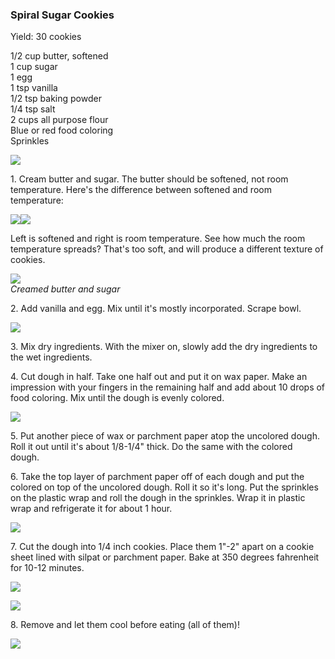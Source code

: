 
### Spiral Sugar Cookies  
Yield: 30 cookies  
  
1/2 cup butter, softened  
1 cup sugar  
1 egg  
1 tsp vanilla  
1/2 tsp baking powder  
1/4 tsp salt  
2 cups all purpose flour  
Blue or red food coloring  
Sprinkles  
    
[![](http://3.bp.blogspot.com/-2OU7tKQ0lk4/UBLmpYw4AmI/AAAAAAAAA00/zL7V46XT1Ks/s640/IMG_2269.jpg)](http://3.bp.blogspot.com/-2OU7tKQ0lk4/UBLmpYw4AmI/AAAAAAAAA00/zL7V46XT1Ks/s1600/IMG_2269.jpg)  
  
  
1\. Cream butter and sugar. The butter should be softened, not room temperature. Here's the difference between softened and room temperature:  
    
[![](http://4.bp.blogspot.com/-g9DS0JqkfTw/UBLnLqbMFHI/AAAAAAAAA14/dWFnnv2h_HM/s320/IMG_2271.jpg)](http://4.bp.blogspot.com/-g9DS0JqkfTw/UBLnLqbMFHI/AAAAAAAAA14/dWFnnv2h_HM/s1600/IMG_2271.jpg)[![](http://2.bp.blogspot.com/-x7aiP3KHS8o/UBLnNZERwQI/AAAAAAAAA2A/o6j1K-NMFHE/s320/IMG_2272.jpg)](http://2.bp.blogspot.com/-x7aiP3KHS8o/UBLnNZERwQI/AAAAAAAAA2A/o6j1K-NMFHE/s1600/IMG_2272.jpg)  
    
Left is softened and right is room temperature. See how much the room temperature spreads? That's too soft, and will produce a different texture of cookies.   
    
[![](http://1.bp.blogspot.com/-296gRMC1OgY/UBLnPaQCifI/AAAAAAAAA2I/ntvfXPcHdSI/s640/IMG_2273.jpg)](http://1.bp.blogspot.com/-296gRMC1OgY/UBLnPaQCifI/AAAAAAAAA2I/ntvfXPcHdSI/s1600/IMG_2273.jpg)  
_Creamed butter and sugar_  
    
2\. Add vanilla and egg. Mix until it's mostly incorporated. Scrape bowl.   
    
[![](http://2.bp.blogspot.com/-E86gA9jW9Tc/UBLmuqtchiI/AAAAAAAAA1E/qfj1z1pAFzY/s640/IMG_2274.jpg)](http://2.bp.blogspot.com/-E86gA9jW9Tc/UBLmuqtchiI/AAAAAAAAA1E/qfj1z1pAFzY/s1600/IMG_2274.jpg)  
    
    
3\. Mix dry ingredients. With the mixer on, slowly add the dry ingredients to the wet ingredients.   
    
4\. Cut dough in half. Take one half out and put it on wax paper. Make an impression with your fingers in the remaining half and add about 10 drops of food coloring. Mix until the dough is evenly colored.   
    
[![](http://1.bp.blogspot.com/-UPCVRahNQ8o/UBLtOxRK_FI/AAAAAAAAA30/p5QobDX2oaA/s640/IMG_2276.jpg)](http://1.bp.blogspot.com/-UPCVRahNQ8o/UBLtOxRK_FI/AAAAAAAAA30/p5QobDX2oaA/s1600/IMG_2276.jpg)  
    
5\. Put another piece of wax or parchment paper atop the uncolored dough. Roll it out until it's about 1/8-1/4" thick. Do the same with the colored dough.   
    
6\. Take the top layer of parchment paper off of each dough and put the colored on top of the uncolored dough. Roll it so it's long. Put the sprinkles on the plastic wrap and roll the dough in the sprinkles. Wrap it in plastic wrap and refrigerate it for about 1 hour.   
    
[![](http://2.bp.blogspot.com/-V1v1LdQj0ak/UBLnSvBBsZI/AAAAAAAAA2Y/3osLR84Wv4Y/s640/IMG_2280.jpg)](http://2.bp.blogspot.com/-V1v1LdQj0ak/UBLnSvBBsZI/AAAAAAAAA2Y/3osLR84Wv4Y/s1600/IMG_2280.jpg)  
    
    
7\. Cut the dough into 1/4 inch cookies. Place them 1"-2" apart on a cookie sheet lined with silpat or parchment paper. Bake at 350 degrees fahrenheit for 10-12 minutes.   
    
[![](http://2.bp.blogspot.com/-QdTKjsT_FaU/UBLnaSD24YI/AAAAAAAAA20/jsAzSmwk8OA/s640/IMG_2286.jpg)](http://2.bp.blogspot.com/-QdTKjsT_FaU/UBLnaSD24YI/AAAAAAAAA20/jsAzSmwk8OA/s1600/IMG_2286.jpg)  
    
[![](http://1.bp.blogspot.com/-CZa1r4EvOCs/UBLnVxXnOcI/AAAAAAAAA2k/_i_5hC_KFGQ/s640/IMG_2282.jpg)](http://1.bp.blogspot.com/-CZa1r4EvOCs/UBLnVxXnOcI/AAAAAAAAA2k/_i_5hC_KFGQ/s1600/IMG_2282.jpg)  
    
8\. Remove and let them cool before eating (all of them)!  
    
[![](http://3.bp.blogspot.com/-W_n5vpT7N4o/UBLneXiAa8I/AAAAAAAAA3E/2hB--4Q4eUU/s640/IMG_2296.jpg)](http://3.bp.blogspot.com/-W_n5vpT7N4o/UBLneXiAa8I/AAAAAAAAA3E/2hB--4Q4eUU/s1600/IMG_2296.jpg)
